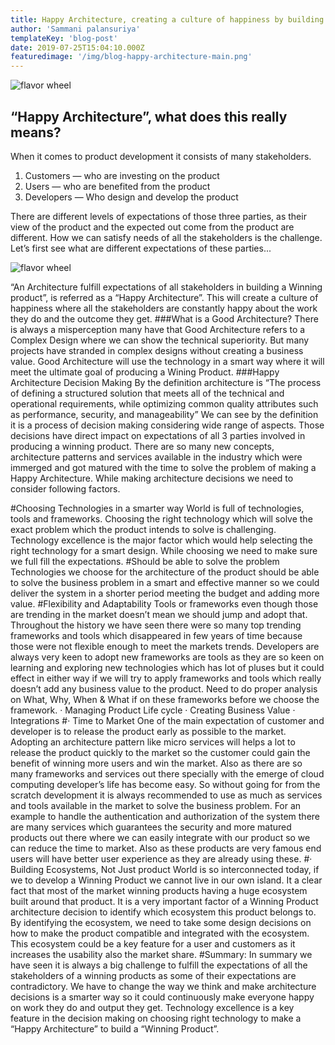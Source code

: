 ```yaml
---
title: Happy Architecture, creating a culture of happiness by building excellence in to your products
author: 'Sammani palansuriya'
templateKey: 'blog-post'
date: 2019-07-25T15:04:10.000Z
featuredimage: '/img/blog-happy-architecture-main.png'
---
```

![flavor wheel](/img/blog-happy-architecture-main.png)
## “Happy Architecture”, what does this really means?
When it comes to product development it consists of many stakeholders.

1. Customers — who are investing on the product
2. Users — who are benefited from the product
3. Developers — Who design and develop the product



There are different levels of expectations of those three parties, as their view of the product and the expected out come from the product are different. How we can satisfy needs of all the stakeholders is the challenge. Let’s first see what are different expectations of these parties...

![flavor wheel](/img/blog-happy-architecture.png)


“An Architecture fulfill expectations of all stakeholders in building a Winning product”, is referred as a “Happy Architecture”. This will create a culture of happiness where all the stakeholders are constantly happy about the work they do and the outcome they get.
###What is a Good Architecture?
There is always a misperception many have that Good Architecture refers to a Complex Design where we can show the technical superiority. But many projects have stranded in complex designs without creating a business value. Good Architecture will use the technology in a smart way where it will meet the ultimate goal of producing a Wining Product.
###Happy Architecture Decision Making
By the definition architecture is
“The process of defining a structured solution that meets all of the technical and operational requirements, while optimizing common quality attributes such as performance, security, and manageability”
We can see by the definition it is a process of decision making considering wide range of aspects. Those decisions have direct impact on expectations of all 3 parties involved in producing a winning product. There are so many new concepts, architecture patterns and services available in the industry which were immerged and got matured with the time to solve the problem of making a Happy Architecture.
While making architecture decisions we need to consider following factors.

#Choosing Technologies in a smarter way
World is full of technologies, tools and frameworks. Choosing the right technology which will solve the exact problem which the product intends to solve is challenging. Technology excellence is the major factor which would help selecting the right technology for a smart design. While choosing we need to make sure we full fill the expectations.
#Should be able to solve the problem
Technologies we choose for the architecture of the product should be able to solve the business problem in a smart and effective manner so we could deliver the system in a shorter period meeting the budget and adding more value.
#Flexibility and Adaptability
Tools or frameworks even though those are trending in the market doesn’t mean we should jump and adopt that. Throughout the history we have seen there were so many top trending frameworks and tools which disappeared in few years of time because those were not flexible enough to meet the markets trends. Developers are always very keen to adopt new frameworks are tools as they are so keen on learning and exploring new technologies which has lot of pluses but it could effect in either way if we will try to apply frameworks and tools which really doesn’t add any business value to the product. Need to do proper analysis on What, Why, When & What if on these frameworks before we choose the framework.
· Managing Product Life cycle
· Creating Business Value
· Integrations
#· Time to Market
One of the main expectation of customer and developer is to release the product early as possible to the market. Adopting an architecture pattern like micro services will helps a lot to release the product quickly to the market so the customer could gain the benefit of winning more users and win the market. Also as there are so many frameworks and services out there specially with the emerge of cloud computing developer’s life has become easy. So without going for from the scratch development it is always recommended to use as much as services and tools available in the market to solve the business problem. For an example to handle the authentication and authorization of the system there are many services which guarantees the security and more matured products out there where we can easily integrate with our product so we can reduce the time to market. Also as these products are very famous end users will have better user experience as they are already using these.
#· Building Ecosystems, Not Just product
World is so interconnected today, if we to develop a Winning Product we cannot live in our own island. It a clear fact that most of the market winning products having a huge ecosystem built around that product. It is a very important factor of a Winning Product architecture decision to identify which ecosystem this product belongs to. By identifying the ecosystem, we need to take some design decisions on how to make the product compatible and integrated with the ecosystem. This ecosystem could be a key feature for a user and customers as it increases the usability also the market share.
#Summary:
In summary we have seen it is always a big challenge to fulfill the expectations of all the stakeholders of a winning products as some of their expectations are contradictory. We have to change the way we think and make architecture decisions is a smarter way so it could continuously make everyone happy on work they do and output they get. Technology excellence is a key feature in the decision making on choosing right technology to make a “Happy Architecture” to build a “Winning Product”.

